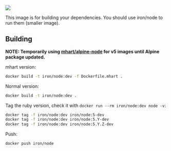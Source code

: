 [![](http://badge-imagelayers.iron.io/iron/node:dev.svg)](http://imagelayers.iron.io/?images=iron/node:dev 'Get your own badge on imagelayers.iron.io')

This image is for building your dependencies. You should use
iron/node to run them (smaller image).

## Building

**NOTE: Temporarily using [mhart/alpine-node](https://github.com/mhart/alpine-node) for v5 images until Alpine package updated.**

mhart version:
```sh
docker build -t iron/node:dev -f Dockerfile.mhart .
```

Normal version:

```sh
docker build -t iron/node:dev .
```

Tag the ruby version, check it with `docker run --rm iron/node:dev node -v`:

```sh
docker tag -f iron/node:dev iron/node:5-dev
docker tag -f iron/node:dev iron/node:5.Y-dev
docker tag -f iron/node:dev iron/node:5.Y.Z-dev
```

Push:

```sh
docker push iron/node
```
